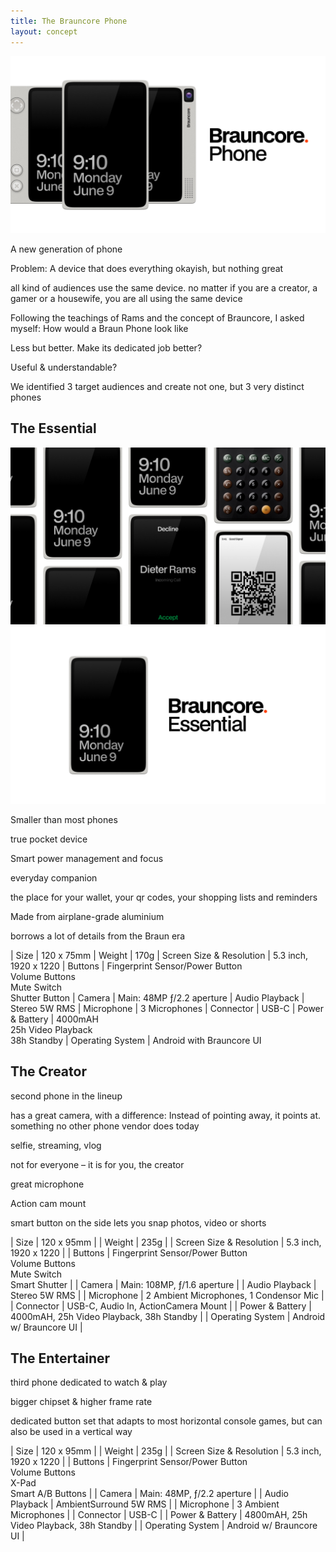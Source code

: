 ```yaml
---
title: The Brauncore Phone
layout: concept
---
```


![](/img/concept/brauncore-phone/Phone%20Lineup.jpg)

A new generation of phone

Problem: A device that does everything okayish, but nothing great

all kind of audiences use the same device. no matter if you are a creator, a gamer or a housewife, you are all using the same device

Following the teachings of Rams and the concept of Brauncore, I asked myself: How would a Braun Phone look like

Less but better. Make its dedicated job better?

Useful & understandable?

We identified 3 target audiences and create not one, but 3 very distinct phones

## The Essential

![](/img/concept/brauncore-phone/Essential.jpg)
![](/img/concept/brauncore-phone/Essential-1.jpg)


Smaller than most phones

true pocket device

Smart power management and focus

everyday companion

the place for your wallet, your qr codes, your shopping lists and reminders

Made from airplane-grade aluminium

borrows a lot of details from the Braun era

| Size | 120 x 75mm 
| Weight | 170g
| Screen Size & Resolution | 5.3 inch, 1920 x 1220
| Buttons | Fingerprint Sensor/Power Button<br> Volume Buttons<br> Mute Switch<br> Shutter Button
| Camera | Main: 48MP ƒ/2.2 aperture
| Audio Playback | Stereo 5W RMS 
| Microphone | 3 Microphones
| Connector | USB-C
| Power & Battery | 4000mAH<br> 25h Video Playback<br> 38h Standby
| Operating System | Android with Brauncore UI

## The Creator

second phone in the lineup

has a great camera, with a difference: Instead of pointing away, it points at. something no other phone vendor does today

selfie, streaming, vlog

not for everyone – it is for you, the creator

great microphone

Action cam mount

smart button on the side lets you snap photos, video or shorts

| Size | 120 x 95mm |
| Weight | 235g |
| Screen Size & Resolution | 5.3 inch, 1920 x 1220 |
| Buttons | Fingerprint Sensor/Power Button<br> Volume Buttons<br> Mute Switch<br> Smart Shutter |
| Camera | Main: 108MP, ƒ/1.6 aperture |
| Audio Playback | Stereo 5W RMS  |
| Microphone | 2 Ambient Microphones, 1 Condensor Mic |
| Connector | USB-C, Audio In, ActionCamera Mount |
| Power & Battery | 4000mAH, 25h Video Playback, 38h Standby |
| Operating System | Android w/ Brauncore UI |

## The Entertainer

third phone dedicated to watch & play

bigger chipset & higher frame rate

dedicated button set that adapts to most horizontal console games, but can also be used in a vertical way

| Size | 120 x 95mm |
| Weight | 235g |
| Screen Size & Resolution | 5.3 inch, 1920 x 1220 |
| Buttons | Fingerprint Sensor/Power Button<br> Volume Buttons<br> X-Pad<br> Smart A/B Buttons |
| Camera | Main: 48MP, ƒ/2.2 aperture |
| Audio Playback | AmbientSurround 5W RMS |
| Microphone | 3 Ambient Microphones |
| Connector | USB-C |
| Power & Battery | 4800mAH, 25h Video Playback, 38h Standby |
| Operating System | Android w/ Brauncore UI |
